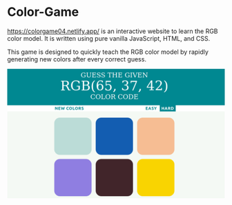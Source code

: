 # Color-Game
https://colorgame04.netlify.app/
is an interactive website to learn the RGB color model. It is written using pure vanilla JavaScript, HTML, and CSS.

This game is designed to quickly teach the RGB color model by rapidly generating new colors after every correct guess.

![img](./images/blueprint.png)
